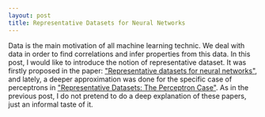```yaml
---
layout: post
title: Representative Datasets for Neural Networks
---
```



Data is the main motivation of all machine learning technic. We deal with data in order to find correlations and infer properties from this data. In this post, I would like to introduce the notion of representative dataset. It was firstly proposed in the paper: ["Representative datasets for neural networks"](http://congreso.us.es/dmd2018/wp-content/uploads/2018/05/DMD2018_paper_19.pdf), and lately, a deeper approximation was done for the specific case of perceptrons in  ["Representative Datasets: The Perceptron Case"](https://arxiv.org/abs/1903.08519). As in the previous post, I do not pretend to do a deep explanation of these papers, just an informal taste of it. 

